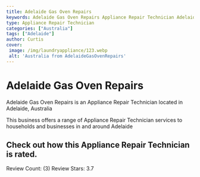 ```yaml
---
title: Adelaide Gas Oven Repairs
keywords: Adelaide Gas Oven Repairs Appliance Repair Technician Adelaide Australia 
type: Appliance Repair Technician 
categories: ["Australia"]
tags: ["Adelaide"]
author: Curtis
cover:
 image: /img/laundryappliance/123.webp
 alt: 'Australia from AdelaideGasOvenRepairs'
---
```


# Adelaide Gas Oven Repairs
Adelaide Gas Oven Repairs is an Appliance Repair Technician located in Adelaide, Australia

This business offers a range of Appliance Repair Technician services to households and businesses in and around Adelaide

## Check out how this Appliance Repair Technician is rated.
Review Count: (3)
Review Stars: 3.7
